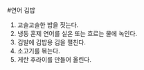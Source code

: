 #연어 김밥 
1. 고슬고슬한 밥을 짓는다.
2. 냉동 훈제 연어를 실온 또는 흐르는 물에 녹인다.
3. 김발에 김밥용 김을 펼친다. 
4. 소고기를 볶는다. 
5. 게란 후라이를 만들어 올린다. 